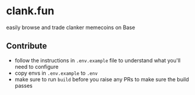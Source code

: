 # clank.fun

easily browse and trade clanker memecoins on Base

## Contribute

* follow the instructions in `.env.example` file to understand what you'll need to configure
* copy envs in `.env.example` to `.env`
* make sure to run `build` before you raise any PRs to make sure the build passes
